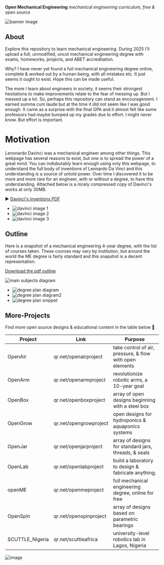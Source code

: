 **Open Mechanical Engineering**
_mechanical engineering curriculum, free & open source_

![banner image](img/img_banner.jpg)

##  About

Explore this repository to learn mechanical engineering.  During 2025 I'll upload a full, unmodified, uncut mechanical engineering degree with exams, homeworks, projects, and ABET accreditation.

Why? I have never yet found a full mechanical engineering degree online, complete & worked out by a human being, with all mistakes etc.  It just seems it ought to exist.  Hope this can be made useful.

The more I learn about engineers in society, it seems their strongest hesitations to make improvements relate to the fear of messing up.  But I messed up a lot.  So, perhaps this repository can stand as encouragement.  I earned summa cum laude but at the time it did not seem like I was good enough.  It came as a surprise with the final GPA and it almost felt like some professors had maybe bumped up my grades due to effort.  I might never know.  But effort is important.

# Motivation

Lenonardo Davinci was a mechanical engineer among other things.  This webpage has several reasons to exist, but one is to spread the power of a great mind.  You can indisbutably learn enough using only this webpage, to understand the full body of inventions of Leonardo Da Vinci and this understanding is a source of untold power.  Over time I discovered it to be more and more rare for an engineer, with or without a degree, to have this understanding.   Attached below is a nicely compressed copy of Davinci's works at only 30MB.


► [Davinci's inventions PDF](https://lobfile.com/file/U7LRr5QU.pdf)

- ![davinci image 1](img/img_davinci1.jpg)
- ![davinci image 2](img/img_davinci2.jpg)
- ![davinci image 3](img/img_davinci3.jpg)

## Outline

Here is a snapshot of a mechanical engineering 4-year degree, with the list of courses taken.  These courses may vary by institution, but around the world the ME degree is fairly standard and this snapshot is a decent representation.

[Download the pdf outline](https://raw.githubusercontent.com/dmalawey/openME/main/docs/2014_toyotaProblemSolving.pdf)

![main subjects diagram](img/img_subjects1.1.jpg)

- ![degree plan diagram](img/img_subjects1.jpg)
- ![degree plan diagram2](img/img_subjects2.jpg)
- ![degree plan snippet](img/img_degreePlan.jpg)
  
## More-Projects

Find more open source designs & educational content in the table below 🙂

| Project | Link | Purpose | 
| ------- | ---- | ------- | 
| OpenAir | qr.net/openairproject | take control of air, pressure, & flow with open elements | 
| OpenArm | qr.net/openarmproject | revolutionize robotic arms, a 10-year goal | 
| OpenBox | qr.net/openboxproject | array of open designs beginning with a steel box | 
| OpenGrow | qr.net/opengrowproject | open designs for hydroponics & aquaponics systems | 
| OpenJar | qr.net/openjarproject | array of designs for standard jars, threads, & seals | 
| OpenLab | qr.net/openlabproject | build a laboratory to design & fabricate anything. |
| openME  | qr.net/openmeproject  | full mechanical engineering degree, online for free | 
| OpenSpin | qr.net/openspinproject | array of designs based on parametric bearings | 
| SCUTTLE_Nigeria | qr.net/scuttleafrica | university-level robotics lab in Lagos, Nigeria |


![image](https://github.com/user-attachments/assets/e4d04743-5e4c-48f7-a0f3-ab37fc1a2651)

